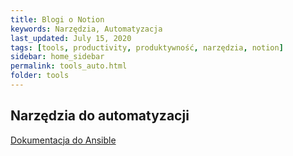 ```yaml
---
title: Blogi o Notion
keywords: Narzędzia, Automatyzacja
last_updated: July 15, 2020
tags: [tools, productivity, produktywność, narzędzia, notion]
sidebar: home_sidebar
permalink: tools_auto.html
folder: tools
---
```

## Narzędzia do automatyzacji


[Dokumentacja do Ansible](https://docs.ansible.com/ansible/latest/index.html)